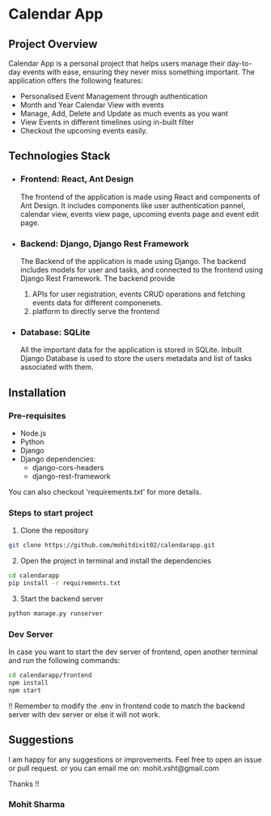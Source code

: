 <h1>Calendar App</h1>
<h2>Project Overview</h2>
<p>
    Calendar App is a personal project that helps users manage their day-to-day events with ease, ensuring they never miss something important. The application offers the following features:
    <ul>
        <li>Personalised Event Management through authentication</li>
        <li>Month and Year Calendar View with events</li>
        <li>Manage, Add, Delete and Update as much events as you want</li>
        <li>View Events in different timelines using in-built filter</li>
        <li>Checkout the upcoming events easily.</li>
    </ul>
</p>

<h2>Technologies Stack</h2>
<ul>
    <li>
        <h3>Frontend: React, Ant Design</h3>
        <p>
            The frontend of the application is made using React and components of Ant Design. It includes components like user authentication pannel, calendar view, events view page, upcoming events page and event edit page.
        </p>
    </li>
    <li>
        <h3>Backend: Django, Django Rest Framework</h3>
        <p>
           The Backend of the application is made using Django. The backend includes models for user and tasks, and connected to the frontend using Django Rest Framework. The backend provide
           <ol>
                <li> APIs for user registration, events CRUD operations and fetching events data for different componenets.</li>
                <li> platform to directly serve the frontend </li>
           </ol>
        </p>
    </li>
    <li>
        <h3>Database: SQLite</h3>
        <p>
           All the important data for the application is stored in SQLite. Inbuilt Django Database is used to store the users metadata and list of tasks associated with them.
        </p>
    </li>
</ul>

<h2>Installation</h2>

<h3>Pre-requisites</h3>
    <ul>
        <li>Node.js</li>
        <li>Python</li>
        <li>Django</li>
        <li>Django dependencies:
        <ul>
            <li>django-cors-headers</li>
            <li>django-rest-framework</li>
        </ul>
        </li>
    </ul>

You can also checkout 'requirements.txt' for more details.

<h3>Steps to start project</h3>

1. Clone the repository

```bash
git clone https://github.com/mohitdixit02/calendarapp.git
```

2. Open the project in terminal and install the dependencies

```bash
cd calendarapp
pip install -r requirements.txt
```

3. Start the backend server

```bash
python manage.py runserver
```

<h3>Dev Server</h3>

In case you want to start the dev server of frontend, open another terminal and run the following commands:

```bash
cd calendarapp/frontend
npm install
npm start
```

!! Remember to modify the .env in frontend code to match the backend server with dev server or else it will not work.

<h2>Suggestions</h2>
I am happy for any suggestions or improvements. Feel free to open an issue or pull request.
or you can email me on: mohit.vsht@gmail.com

Thanks !!
<h3>Mohit Sharma</h3>
